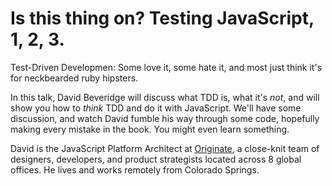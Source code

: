 Is this thing on? Testing JavaScript, 1, 2, 3.
================================================================================

Test-Driven Developmen: Some love it, some hate it, and most just think it's for
neckbearded ruby hipsters.

In this talk, David Beveridge will discuss what TDD is, what it's *not*, and
will show you how to *think* TDD and do it with JavaScript. We'll have some
discussion, and watch David fumble his way through some code, hopefully making
every mistake in the book. You might even learn something.

David is the JavaScript Platform Architect at
[Originate](http://www.originate.com), a close-knit team of designers,
developers, and product strategists located across 8 global offices. He lives
and works remotely from Colorado Springs.
